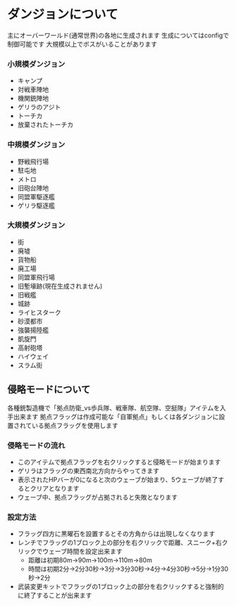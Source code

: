 # ダンジョンについて

主にオーバーワールド(通常世界)の各地に生成されます
生成についてはconfigで制御可能です
大規模以上でボスがいることがあります

### 小規模ダンジョン
- キャンプ
- 対戦車陣地
- 機関銃陣地
- ゲリラのアジト
- トーチカ
- 放棄されたトーチカ

### 中規模ダンジョン
- 野戦飛行場
- 駐屯地
- メトロ
- 旧砲台陣地
- 同盟軍駆逐艦
- ゲリラ駆逐艦

### 大規模ダンジョン
- 街
- 廃墟
- 貨物船
- 廃工場
- 同盟軍飛行場
- 旧塹壕跡(現在生成されません)
- 旧戦艦
- 城跡
- ライヒスターク
- 砂漠都市
- 強襲揚陸艦
- 凱旋門
- 高射砲塔
- ハイウェイ
- スラム街

## 侵略モードについて

各種銃製造機で「拠点防衛_vs歩兵隊、戦車隊、航空隊、空挺隊」アイテムを入手出来ます
拠点フラッグは作成可能な「自軍拠点」もしくは各ダンジョンに設置されている拠点フラッグを使用します

### 侵略モードの流れ
- このアイテムで拠点フラッグを右クリックすると侵略モードが始まります
- ゲリラはフラッグの東西南北方向からやってきます
- 表示されたHPバーが0になると次のウェーブが始まり、5ウェーブが終了するとクリアとなります
- ウェーブ中、拠点フラッグが占拠されると失敗となります

### 設定方法
- フラッグ四方に黒曜石を設置するとその方角からは出現しなくなります
- レンチでフラッグの1ブロック上の部分を右クリックで距離、スニーク+右クリックでウェーブ時間を設定出来ます
  - 距離は初期80m→90m→100m→110m→80m
  - 時間は初期2分→2分30秒→3分→3分30秒→4分→4分30秒→5分→1分30秒→2分
- 武装変更キットでフラッグの1ブロック上の部分を右クリックすると強制的に終了することが出来ます

